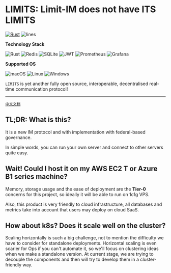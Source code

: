# LIMITS: Limit-IM does not have ITS LIMITS

[![Rust](https://github.com/Limit-IM/limit-server/actions/workflows/rust.yml/badge.svg)](https://github.com/Limit-IM/limit-server/actions/workflows/rust.yml)
![lines](https://tokei.ekzhang.com/b1/github/limit-im/limit-server)

**Technology Stack**

![Rust](https://img.shields.io/badge/rust-%23000000.svg?style=for-the-badge&logo=rust&logoColor=white)
![Redis](https://img.shields.io/badge/redis-%23DD0031.svg?style=for-the-badge&logo=redis&logoColor=white)
![SQLite](https://img.shields.io/badge/sqlite-%2307405e.svg?style=for-the-badge&logo=sqlite&logoColor=white)
![JWT](https://img.shields.io/badge/JWT-black?style=for-the-badge&logo=JSON%20web%20tokens)
![Prometheus](https://img.shields.io/badge/Prometheus-E6522C?style=for-the-badge&logo=Prometheus&logoColor=white)
![Grafana](https://img.shields.io/badge/grafana-%23F46800.svg?style=for-the-badge&logo=grafana&logoColor=white)

**Supported OS**

![macOS](https://img.shields.io/badge/mac%20os-000000?style=for-the-badge&logo=macos&logoColor=F0F0F0)
![Linux](https://img.shields.io/badge/Linux-FCC624?style=for-the-badge&logo=linux&logoColor=black)
![Windows](https://img.shields.io/badge/Windows-0078D6?style=for-the-badge&logo=windows&logoColor=white)


`LIMITS` is yet another fully open source, interoperable, decentralised real-time communication protocol!

---
[`中文文档`](README.zh-cn.md)

## TL;DR: What is this?

It is a new IM protocol and with implementation with federal-based governance.

In simple words, you can run your own server and connect to other servers quite easy.

## Wait! Could I host it on my AWS EC2 T or Azure B1 series machine?

Memory, storage usage and the ease of deployment are the **Tier-0** concerns for this project,
so ideally it will be able to run on 1c1g VPS.

Also, this product is very friendly to cloud infrastructure, all databases and metrics take into account that users may deploy on cloud SaaS.

## How about k8s? Does it scale well on the cluster?

Scaling horizontally is such a big challenge, not to mention the difficulty we have to consider for standalone deployments.
Horizontal scaling is even scarier for Ops if you can't automate it, so we'll focus on clustering ideas when we make a standalone version.
At current stage, we are trying to decouple the components and then will try to develop them in a cluster-friendly way.
